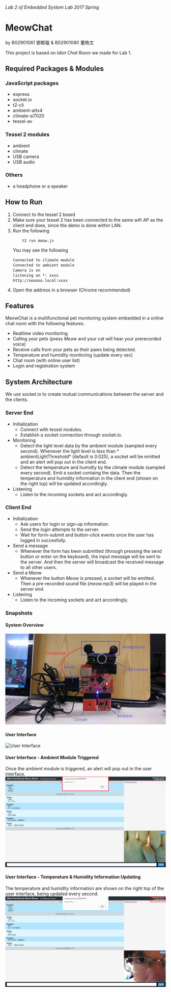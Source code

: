 ######  Lab 2 of Embedded System Lab 2017 Spring
# MeowChat 
by B02901061 鄧郁璇 & B02901080 董皓文

This project is based on *Idiot Chat Room* we made for Lab 1.

## Required Packages & Modules

### JavaScript packages
* express
* socket.io
* t2-cli
* ambient-attx4
* climate-si7020
* tessel-av

### Tessel 2 modules
* ambient
* climate
* USB camera
* USB audio

### Others
* a headphone or a speaker

## How to Run

1. Connect to the tessel 2 board
2. Make sure your tessel 2 has been connected to the same wifi AP as the client end does, since the demo is done within LAN.
3. Run the following
    ```
        t2 run meow.js
    ```
    You may see the following
    ```
    Connected to climate module
    Connected to ambient module
    Camera is on
    listening on *: xxxx
    http://oooooo.local:xxxx
    ```
4. Open the address in a browser (Chrome recommended)

## Features
MeowChat is a multifunctional pet monitoring system embedded in a online chat room with the following features.
* Realtime video monitoring
* Calling your pets (press *Meow* and your cat will hear your prerecorded voice)
* Receive calls from your pets as their paws being detected. 
* Temperature and humidity monitoring (update every sec)
* Chat room (with online user list)
* Login and registration system

## System Architecture

We use socket.io to create mutual communications between the server and the clients.

### Server End
* Initialization
    * Connect with tessel modules.
    * Establish a socket connection through socket.io.
* Monitoring
    * Detect the light level data by the ambient module (sampled every second). Whenever the light level is less than * ambientLightThreshold* (default is 0.025), a socket will be emitted and an alert will pop out in the client end.
    * Detect the temperature and humidty by the climate module (sampled every second). Emit a socket containg the data. Then the temperature and humidity information in the client end (shown on the right top) will be updated accordingly.
* Listening
    *  Listen to the incoming sockets and act accordingly.

### Client End
* Initialization
    * Ask users for login or sign-up information.
    * Send the login attempts to the server.
    * Wait for form-submit and button-click events once the user has logged in succesfully.
* Send a message
    *  Whenever the form has been submitted (through pressing the send button or enter on the keyboard), the input message will be sent to the server.  And then the server will broadcast the received message to all other users. 
* Send a Meow
    * Whenever the button *Meow* is pressed, a socket will be emitted. Then a pre-recorded sound file (*meow.mp3*) will be played in the server end.
* Listening
    *  Listen to the incoming sockets and act accordingly.
	 
### Snapshots
#### System Overview

![IMAG-system](https://github.com/salu133445/Embedded2017/blob/master/hw2/snapshot/IMAG1887.jpg)

#### User Interface

![User Interface](https://github.com/salu133445/Embedded2017/blob/master/hw2/snapshot/UI.png)

#### User Interface - Ambient Module Triggered

Once the ambient module is triggered, an alert will pop out in the user interface. 
![UI-Ambient](https://github.com/salu133445/Embedded2017/blob/master/hw2/snapshot/UI-Ambient.png)

#### User Interface - Temperature & Humidity Information Updating

The temperature and humidity information are shown on the right top of the user interface, being updated every second.
![UI-Climate](https://github.com/salu133445/Embedded2017/blob/master/hw2/snapshot/UI-Climate.png)
